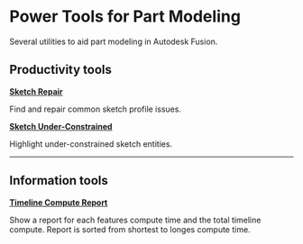 # Power Tools for Part Modeling

Several utilities to aid part modeling in Autodesk Fusion.

## Productivity tools

**[Sketch Repair](./docs/SketchFix.md)**

Find and repair common sketch profile issues.

**[Sketch Under-Constrained](./docs/SketchUnder.md)**

Highlight under-constrained sketch entities.

---

## Information tools

**[Timeline Compute Report](./docs/Timeline%20Compute%20Times.md)**

Show a report for each features compute time and the total timeline compute. Report is sorted from shortest to longes compute time.
